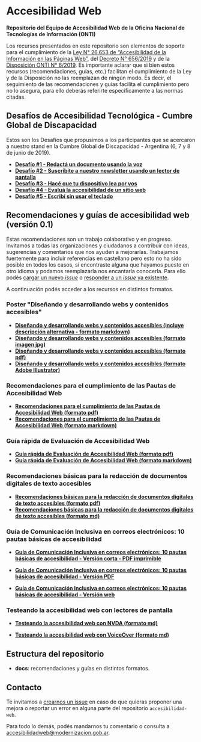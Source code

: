 # Accesibilidad Web

**Repositorio del Equipo de Accesibilidad Web de la Oficina Nacional de Tecnologías de Información (ONTI)**

Los recursos presentados en este repositorio son elementos de soporte para el cumplimiento de la [Ley N° 26.653 de “Accesibilidad de la Información en las Páginas Web”](http://servicios.infoleg.gob.ar/infolegInternet/anexos/175000-179999/175694/norma.htm), del [Decreto N° 656/2019](http://servicios.infoleg.gob.ar/infolegInternet/anexos/325000-329999/328722/norma.htm)  y de la [Disposición ONTI N° 6/2019](http://servicios.infoleg.gob.ar/infolegInternet/anexos/325000-329999/329284/norma.htm). 
Es importante aclarar que si bien estos recursos (recomendaciones, guías, etc.) facilitan el cumplimiento de la Ley y de la Disposición no las reemplazan de ningún modo. Es decir, el seguimiento de las recomendaciones y guías facilita el cumplimiento pero no lo asegura, para ello deberás referirte específicamente a las normas citadas.

## Desafíos de Accesibilidad Tecnológica - Cumbre Global de Discapacidad

Estos son los Desafíos que propusimos a los participantes que se acercaron a nuestro stand en la Cumbre Global de Discapacidad - Argentina (6, 7 y 8 de junio de 2019).

* **[ Desafío #1 - Redactá un documento usando la voz](https://docs.google.com/document/d/1-YW3E8cDVWAiPKY066naU7nYGmiQ4ynTZ9IZyJ5jIOA/edit?usp=sharing)**
* **[ Desafío #2 - Suscribite a nuestro newsletter usando un lector de pantalla](https://docs.google.com/document/d/1LeIS-v7LRSLqK_uawxQBTcMabPgDXWkPNKvkyj1YAEg/edit?usp=sharing)**
* **[ Desafío #3 - Hacé que tu dispositivo lea por vos](https://docs.google.com/document/d/1rEm5EhTqxDoAYylM2sn_s2oeN4ey7RQxUNMEy17hIqc/edit?usp=sharing)**
* **[ Desafío #4 - Evaluá la accesibilidad de un sitio web](https://docs.google.com/document/d/12hygnuYaeblWVi8Y1GQXC-0aeAbNaLIszzn8Ci5mZ6c/edit?usp=sharing)**
* **[ Desafío #5 - Escribí sin usar el teclado
](https://docs.google.com/document/d/1fKpnpBlHZ18-zrHkPvH0fi9HvYVU88B7lg9T9n98SrU/edit?usp=sharing)**

## Recomendaciones y guías de accesibilidad web (versión 0.1)

Estas recomendaciones son un trabajo colaborativo y en progreso. Invitamos a todas las organizaciones y ciudadanos a contribuir con ideas, sugerencias y comentarios que nos ayuden a mejorarlas. Trabajamos fuertemente para incluir referencias en castellano pero esto no ha sido posible en todos los casos, si encontraste alguna que hayamos puesto en otro idioma y podamos reemplazarla nos encantaría conocerla.
Para ello podés [cargar un nuevo _issue_](https://github.com/argob/accesibilidad-web/issues/new) o [responder a un _issue_ ya existente](https://github.com/argob/accesibilidad-web/issues).

A continuación podés acceder a los recursos en distintos formatos.

### Poster "Diseñando y desarrollando webs y contenidos accesibles"

* **[Diseñando y desarrollando webs y contenidos accesibles (incluye descripción alternativa - formato markdown)](https://github.com/argob/accesibilidad-web/blob/master/docs/disenando_desarrollando_webs_contenidos_accesibles.md)**
* **[Diseñando y desarrollando webs y contenidos accesibles (formato imagen jpg)](https://github.com/argob/accesibilidad-web/blob/master/docs/disenando_desarrollando_webs_contenidos_accesibles.jpg)**
* **[Diseñando y desarrollando webs y contenidos accesibles (formato pdf)](https://github.com/argob/accesibilidad-web/blob/master/docs/disenando_desarrollando_webs_contenidos_accesibles.pdf)**
* **[Diseñando y desarrollando webs y contenidos accesibles (formato Adobe Illustrator)](https://github.com/argob/accesibilidad-web/blob/master/docs/disenando_desarrollando_webs_contenidos_accesibles.ai)**

### Recomendaciones para el cumplimiento de las Pautas de Accesibilidad Web

* **[Recomendaciones para el cumplimiento de las Pautas de Accesibilidad Web (formato pdf)](https://github.com/argob/accesibilidad-web/blob/master/docs/recomendaciones_pautas_accesibilidad_web.pdf)**
* **[Recomendaciones para el cumplimiento de las Pautas de Accesibilidad Web (formato markdown)](https://github.com/argob/accesibilidad-web/blob/master/docs/recomendaciones_pautas_accesibilidad_web.md)**

### Guía rápida de Evaluación de Accesibilidad Web

* **[Guía rápida de Evaluación de Accesibilidad Web (formato pdf)](https://github.com/argob/accesibilidad-web/blob/master/docs/guia_rapida_evaluacion_accesibilidad_web.pdf)**
* **[Guía rápida de Evaluación de Accesibilidad Web (formato markdown)](https://github.com/argob/accesibilidad-web/blob/master/docs/guia_rapida_evaluacion_accesibilidad_web.md)**

### Recomendaciones básicas para la redacción de documentos digitales de texto accesibles

* **[Recomendaciones básicas para la redacción de documentos digitales de texto accesibles (formato pdf)](https://github.com/argob/accesibilidad-web/blob/master/docs/recomendaciones_textos_accesibles.pdf)**
* **[Recomendaciones básicas para la redacción de documentos digitales de texto accesibles (formato md)](https://github.com/argob/accesibilidad-web/blob/master/docs/recomendaciones_textos_accesibles.md)**

### Guía de Comunicación Inclusiva en correos electrónicos: 10 pautas básicas de accesibilidad


* **[Guía de Comunicación Inclusiva en correos electrónicos: 10 pautas básicas de accesibilidad - Versión corta - PDF imprimible](https://github.com/argob/accesibilidad-web/blob/master/docs/Gu%C3%ADa%20de%20Comunicaci%C3%B3n%20Inclusiva%20en%20correos%20electr%C3%B3nicos%20-%2010%20pautas%20b%C3%A1sicas%20de%20accesibilidad%20-%20versi%C3%B3n%20imprimible%20-%201%20p%C3%A1gina.pdf)**

* **[Guía de Comunicación Inclusiva en correos electrónicos: 10 pautas básicas de accesibilidad - Versión PDF](https://github.com/argob/accesibilidad-web/blob/master/docs/Gu%C3%ADa%20de%20Comunicaci%C3%B3n%20Inclusiva%20en%20correos%20electr%C3%B3nicos%20-%2010%20pautas%20b%C3%A1sicas%20de%20accesibilidad.pdf)**

* **[Guía de Comunicación Inclusiva en correos electrónicos: 10 pautas básicas de accesibilidad - Versión web](https://github.com/argob/accesibilidad-web/blob/master/docs/pautas_accesibilidad_correos_electronicos.md#gu%C3%ADa-de-comunicaci%C3%B3n-inclusiva-en-correos-electr%C3%B3nicos-10-pautas-b%C3%A1sicas-de-accesibilidad)**


### Testeando la accesibilidad web con lectores de pantalla

* **[Testeando la accesibilidad web con NVDA (formato md)](https://github.com/argob/accesibilidad-web/blob/master/docs/funciones_nvda.md)**

* **[Testeando la accesibilidad web con VoiceOver (formato md)](https://github.com/argob/accesibilidad-web/blob/master/docs/funciones_voiceover.md)**


## Estructura del repositorio

* **docs**: recomendaciones y guías en distintos formatos.

## Contacto

Te invitamos a [crearnos un issue](https://github.com/argob/accesibilidad-web/issues/new) en caso de que quieras proponer una mejora o reportar un error en alguna parte del repositorio `accesibilidad-web`.

Para todo lo demás, podés mandarnos tu comentario o consulta a [accesibilidadweb@modernizacion.gob.ar](mailto:accesibilidadweb@modernizacion.gob.ar).
